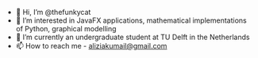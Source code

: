 - 👋 Hi, I’m @thefunkycat
- 👀 I’m interested in JavaFX applications, mathematical implementations of Python, graphical modelling
- 🌱 I’m currently an undergraduate student at TU Delft in the Netherlands
- 📫 How to reach me - aliziakumail@gmail.com

<!---
thefunkycat/thefunkycat is a ✨ special ✨ repository because its `README.md` (this file) appears on your GitHub profile.
You can click the Preview link to take a look at your changes.
--->
